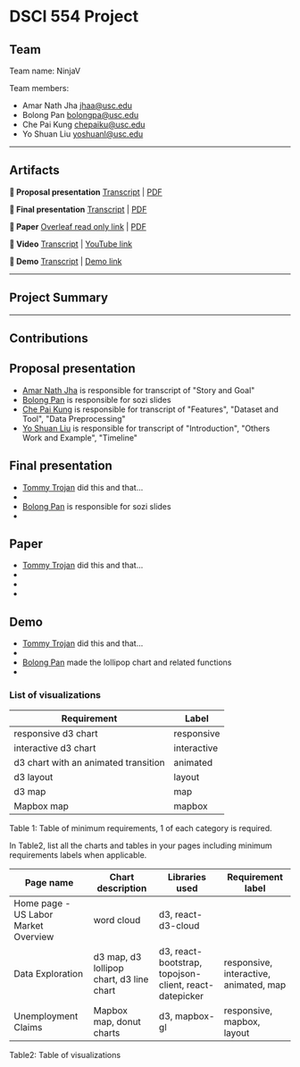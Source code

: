 # DSCI 554 Project

## Team

Team name: NinjaV

Team members:

- Amar Nath Jha <jhaa@usc.edu>
- Bolong Pan <bolongpa@usc.edu>
- Che Pai Kung <chepaiku@usc.edu>
- Yo Shuan Liu <yoshuanl@usc.edu>

---

## Artifacts

__🍿  Proposal presentation__ [Transcript](presentations/proposal/TRANSCRIPT.md) | [PDF](presentations/proposal/presentation.pdf)

__🍿  Final presentation__ [Transcript](presentations/final/TRANSCRIPT.md) | [PDF](presentations/final/presentation.pdf)

__📄  Paper__ [Overleaf read only link](https://www.overleaf.com/read/btvmfhdyrbvk) | [PDF](paper/paper.pdf)

__🎥  Video__ [Transcript](video/TRANSCRIPT.md) | [YouTube link]()

__🚢  Demo__ [Transcript](video/TRANSCRIPT.md) | [Demo link](https://pdms.usc.edu/dsci-554/projects/<team-name-slug>)

---

## Project Summary

---

## Contributions

## Proposal presentation

- [Amar Nath Jha](mailto:jhaa@usc.edu) is responsible for transcript of "Story and Goal"
- [Bolong Pan](mailto:bolongpa@usc.edu) is responsible for sozi slides
- [Che Pai Kung](mailto:chepaiku@usc.edu) is responsible for transcript of "Features", "Dataset and Tool", "Data Preprocessing"
- [Yo Shuan Liu](mailto:yoshuanl@usc.edu) is responsible for transcript of "Introduction", "Others Work and Example", "Timeline"

## Final presentation

- [Tommy Trojan](mailto:tommy@usc.edu) did this and that...
-
- [Bolong Pan](mailto:bolongpa@usc.edu) is responsible for sozi slides
-

## Paper

- [Tommy Trojan](mailto:tommy@usc.edu) did this and that...
-
-
-

## Demo

- [Tommy Trojan](mailto:tommy@usc.edu) did this and that...
-
- [Bolong Pan](mailto:bolongpa@usc.edu) made the lollipop chart and related functions
-

### List of visualizations

| Requirement                            | Label        |
| -------------------------------------- | ------------ |
| responsive d3 chart                    | responsive   |
| interactive d3 chart                   | interactive  |
| d3 chart with an animated transition   | animated     |
| d3 layout                              | layout       |
| d3 map                                 | map          |
| Mapbox map                             | mapbox       |

Table 1: Table of minimum requirements, 1 of each category is required.

In Table2, list all the charts and tables in your pages including minimum requirements labels when applicable.

| Page name                             | Chart description                         | Libraries used      | Requirement label |
| ------------------------------------- | ----------------------------------------- | ------------------- | ----------------- |
| Home page - US Labor Market Overview  | word cloud                                | d3, react-d3-cloud  |                   |
| Data Exploration                      | d3 map, d3 lollipop chart, d3 line chart  | d3, react-bootstrap, topojson-client, react-datepicker  | responsive, interactive, animated, map |
| Unemployment Claims                   | Mapbox map, donut charts                  | d3, mapbox-gl       | responsive, mapbox, layout    |

Table2: Table of visualizations
